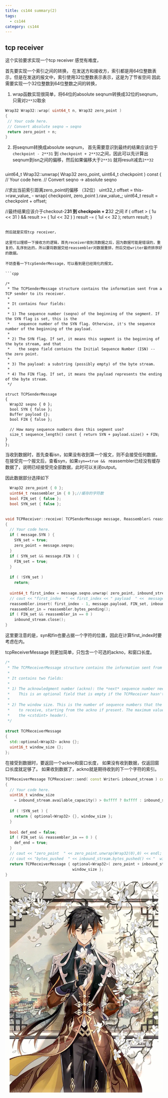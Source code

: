 ```yaml
---
title: cs144 summary(2)
tags:
  - cs144
category: cs144
---
```

## tcp receiver

这个实验要求实现一个tcp receiver 感觉有难度，

首先要实现一个索引之间的转换，
在发送方和接收方，索引都是用64位整数表示，但是在发送的报文中，索引使用32位整数表示表示，这是为了节省空间
因此需要实现一个32位整数到64位整数之间的转换，

1. wrap函数实现很简单，将64位的absolute seqnum转换成32位的seqnum，只需对`2**32`取余
 ```cpp
Wrap32 Wrap32::wrap( uint64_t n, Wrap32 zero_point )
{
  // Your code here.
  // Convert absolute seqno → seqno
  return zero_point + n;
}
```
2. 将seqnum转换成absolute seqnum，
     首先需要意识到最终的结果应该位于`checkpoint - 2**31` 到 `checkpoint + 2**32`之间，因此可以先计算出seqnum到isn之间的偏移，然后如果偏移大于`2**31` 就将result减去`2**32` 
     ```cpp    
uint64_t Wrap32::unwrap( Wrap32 zero_point, uint64_t checkpoint ) const
{
  // Your code here.
  // Convert seqno → absolute seqno
 
  //求出当前索引距离zero_point的偏移 （32位）
  uint32_t offset = this->raw_value_ - wrap( checkpoint, zero_point ).raw_value_;
  uint64_t result = checkpoint + offset;
  
  //最终结果应该介于checkout-2**31   到  checkpoin + 2**32  之间
  if ( offset > ( 1u << 31 ) && result >= ( 1ul << 32 ) )
    result -= ( 1ul << 32 );
  return result;
}
```

然后就是实现tcp receiver，

这里可以理顺一下接收方的逻辑，首先receiver收到流数据之后，因为数据可能是错误的，重复的，乱序到达的，所以要将数据交给reassembler对数据重排，然后交给writer最终排序好的数据。

不妨查看一下tcpSenderMessage，可以看到是已经简化的报文。

```cpp

/*
 * The TCPSenderMessage structure contains the information sent from a TCP sender to its receiver.
 *
 * It contains four fields:
 *
 * 1) The sequence number (seqno) of the beginning of the segment. If the SYN flag is set, this is the
 *    sequence number of the SYN flag. Otherwise, it's the sequence number of the beginning of the payload.
 *
 * 2) The SYN flag. If set, it means this segment is the beginning of the byte stream, and that
 *    the seqno field contains the Initial Sequence Number (ISN) -- the zero point.
 *
 * 3) The payload: a substring (possibly empty) of the byte stream.
 *
 * 4) The FIN flag. If set, it means the payload represents the ending of the byte stream.
 */

struct TCPSenderMessage
{
  Wrap32 seqno { 0 };
  bool SYN { false };
  Buffer payload {};
  bool FIN { false };

  // How many sequence numbers does this segment use?
  size_t sequence_length() const { return SYN + payload.size() + FIN; }
};

```

当收到数据时，首先查看isn，如果没有收到第一个报文，则不会接受任何数据，在接受完一个报文后，查看syn，如果`syn==true && `  reassembler已经没有缓存数据了，说明已经接受完全部数据，此时可以关闭output。

因此数据部分选择如下
```cpp
  Wrap32 zero_point { 0 };
  uint64_t reassembler_in { 0 };//缓存的字符数
  bool FIN_set { false };
  bool SYN_set { false };
```

```cpp

void TCPReceiver::receive( TCPSenderMessage message, Reassembler& reassembler, Writer& inbound_stream )
{
  // Your code here.
  if ( message.SYN ) {
    SYN_set = true;
    zero_point = message.seqno;
  }
  if ( SYN_set && message.FIN ) {
    FIN_set = true;
  }

  if ( !SYN_set )
    return;

  uint64_t first_index = message.seqno.unwrap( zero_point, inbound_stream.bytes_pushed() ) + message.SYN;
  // cout << "first_index  " << first_index << " payload  " <<  message.payload.length()<< endl;
  reassembler.insert( first_index - 1, message.payload, FIN_set, inbound_stream );
  reassembler_in = reassembler.bytes_pending();
  if ( FIN_set && reassembler_in == 0 )
    inbound_stream.close();
}
```

这里要注意的是，syn和fin也要占据一个字符的位置，因此在计算first_index时要考虑在内。

tcpReceiverMessage 则更加简单，只包含一个可选的ackno，和窗口长度。

```cpp
/*
 * The TCPReceiverMessage structure contains the information sent from a TCP receiver to its sender.
 *
 * It contains two fields:
 *
 * 1) The acknowledgment number (ackno): the *next* sequence number needed by the TCP Receiver.
 *    This is an optional field that is empty if the TCPReceiver hasn't yet received the Initial Sequence Number.
 *
 * 2) The window size. This is the number of sequence numbers that the TCP receiver is interested
 *    to receive, starting from the ackno if present. The maximum value is 65,535 (UINT16_MAX from
 *    the <cstdint> header).
 */

struct TCPReceiverMessage
{
  std::optional<Wrap32> ackno {};
  uint16_t window_size {};
};

```

在接受到数据时，要返回一个ackno和窗口长度， 如果没有收到数据，仅返回窗口长度就足够了。
如果收到数据了，ackno就是期待收到的下一个字符的索引。

```cpp
TCPReceiverMessage TCPReceiver::send( const Writer& inbound_stream ) const
{
  // Your code here.
  uint16_t window_size
    = inbound_stream.available_capacity() > 0xffff ? 0xffff : inbound_stream.available_capacity();

  if ( !SYN_set ) {
    return { optional<Wrap32> {}, window_size };
  }

  bool def_end = false;
  if ( FIN_set && reassembler_in == 0 ) {
    def_end = true;
  }
  // cout << "zero_point  " << zero_point.unwrap(Wrap32(0),0) << endl;
  // cout << "bytes_pushed  " << inbound_stream.bytes_pushed() << "  window_size : " << window_size << endl;
  return TCPReceiverMessage { optional<Wrap32>( zero_point + inbound_stream.bytes_pushed() + SYN_set + def_end ),
                              window_size };
}
```


![](images/Pasted%20image%2020231208190408.png)